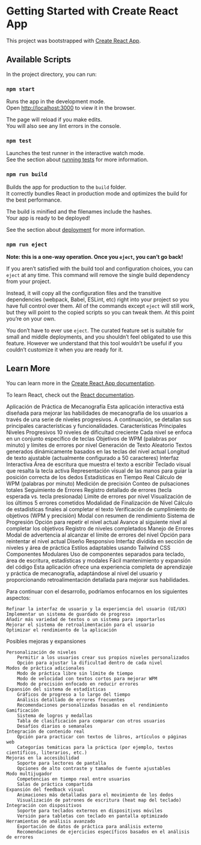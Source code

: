 # Getting Started with Create React App

This project was bootstrapped with [Create React App](https://github.com/facebook/create-react-app).

## Available Scripts

In the project directory, you can run:

### `npm start`

Runs the app in the development mode.\
Open [http://localhost:3000](http://localhost:3000) to view it in the browser.

The page will reload if you make edits.\
You will also see any lint errors in the console.

### `npm test`

Launches the test runner in the interactive watch mode.\
See the section about [running tests](https://facebook.github.io/create-react-app/docs/running-tests) for more information.

### `npm run build`

Builds the app for production to the `build` folder.\
It correctly bundles React in production mode and optimizes the build for the best performance.

The build is minified and the filenames include the hashes.\
Your app is ready to be deployed!

See the section about [deployment](https://facebook.github.io/create-react-app/docs/deployment) for more information.

### `npm run eject`

**Note: this is a one-way operation. Once you `eject`, you can’t go back!**

If you aren’t satisfied with the build tool and configuration choices, you can `eject` at any time. This command will remove the single build dependency from your project.

Instead, it will copy all the configuration files and the transitive dependencies (webpack, Babel, ESLint, etc) right into your project so you have full control over them. All of the commands except `eject` will still work, but they will point to the copied scripts so you can tweak them. At this point you’re on your own.

You don’t have to ever use `eject`. The curated feature set is suitable for small and middle deployments, and you shouldn’t feel obligated to use this feature. However we understand that this tool wouldn’t be useful if you couldn’t customize it when you are ready for it.

## Learn More

You can learn more in the [Create React App documentation](https://facebook.github.io/create-react-app/docs/getting-started).

To learn React, check out the [React documentation](https://reactjs.org/).







Aplicación de Práctica de Mecanografía
Esta aplicación interactiva está diseñada para mejorar las habilidades de mecanografía de los usuarios a través de una serie de niveles progresivos. A continuación, se detallan sus principales características y funcionalidades.
Características Principales
Niveles Progresivos
10 niveles de dificultad creciente
Cada nivel se enfoca en un conjunto específico de teclas
Objetivos de WPM (palabras por minuto) y límites de errores por nivel
Generación de Texto Aleatorio
Textos generados dinámicamente basados en las teclas del nivel actual
Longitud de texto ajustable (actualmente configurado a 50 caracteres)
Interfaz Interactiva
Área de escritura que muestra el texto a escribir
Teclado visual que resalta la tecla activa
Representación visual de las manos para guiar la posición correcta de los dedos
Estadísticas en Tiempo Real
Cálculo de WPM (palabras por minuto)
Medición de precisión
Conteo de pulsaciones totales
Seguimiento de Errores
Registro detallado de errores (tecla esperada vs. tecla presionada)
Límite de errores por nivel
Visualización de los últimos 5 errores cometidos
Modalidad de Finalización de Nivel
Cálculo de estadísticas finales al completar el texto
Verificación de cumplimiento de objetivos (WPM y precisión)
Modal con resumen de rendimiento
Sistema de Progresión
Opción para repetir el nivel actual
Avance al siguiente nivel al completar los objetivos
Registro de niveles completados
Manejo de Errores
Modal de advertencia al alcanzar el límite de errores del nivel
Opción para reintentar el nivel actual
Diseño Responsivo
Interfaz dividida en sección de niveles y área de práctica
Estilos adaptables usando Tailwind CSS
Componentes Modulares
Uso de componentes separados para teclado, área de escritura, estadísticas y modales
Fácil mantenimiento y expansión del código
Esta aplicación ofrece una experiencia completa de aprendizaje y práctica de mecanografía, adaptándose al nivel del usuario y proporcionando retroalimentación detallada para mejorar sus habilidades.





Para continuar con el desarrollo, podríamos enfocarnos en los siguientes aspectos:

    Refinar la interfaz de usuario y la experiencia del usuario (UI/UX)
    Implementar un sistema de guardado de progreso
    Añadir más variedad de textos o un sistema para importarlos
    Mejorar el sistema de retroalimentación para el usuario
    Optimizar el rendimiento de la aplicación



Posibles mejoras y expansiones

    Personalización de niveles
        Permitir a los usuarios crear sus propios niveles personalizados
        Opción para ajustar la dificultad dentro de cada nivel
    Modos de práctica adicionales
        Modo de práctica libre sin límite de tiempo
        Modo de velocidad con textos cortos para mejorar WPM
        Modo de precisión enfocado en reducir errores
    Expansión del sistema de estadísticas
        Gráficos de progreso a lo largo del tiempo
        Análisis detallado de errores frecuentes
        Recomendaciones personalizadas basadas en el rendimiento
    Gamificación
        Sistema de logros y medallas
        Tabla de clasificación para comparar con otros usuarios
        Desafíos diarios o semanales
    Integración de contenido real
        Opción para practicar con textos de libros, artículos o páginas web
        Categorías temáticas para la práctica (por ejemplo, textos científicos, literarios, etc.)
    Mejoras en la accesibilidad
        Soporte para lectores de pantalla
        Opciones de alto contraste y tamaños de fuente ajustables
    Modo multijugador
        Competencias en tiempo real entre usuarios
        Salas de práctica compartida
    Expansión del feedback visual
        Animaciones más detalladas para el movimiento de los dedos
        Visualización de patrones de escritura (heat map del teclado)
    Integración con dispositivos
        Soporte para teclados externos en dispositivos móviles
        Versión para tabletas con teclado en pantalla optimizado
    Herramientas de análisis avanzado
        Exportación de datos de práctica para análisis externo
        Recomendaciones de ejercicios específicos basados en el análisis de errores

